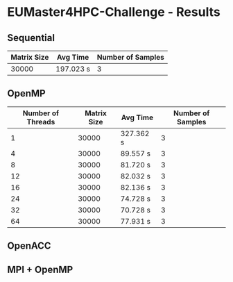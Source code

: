 # EUMaster4HPC-Challenge - Results

## Sequential 
| Matrix Size | Avg Time  | Number of Samples |
|-------------|-----------|-------------------|
| 30000       | 197.023 s | 3                 |

## OpenMP
| Number of Threads | Matrix Size | Avg Time  | Number of Samples |
|-------------------|-------------|-----------|-------------------|
| 1                 | 30000       | 327.362 s | 3                 |
| 4                 | 30000       | 89.557 s  | 3                 |
| 8                 | 30000       | 81.720 s  | 3                 |
| 12                | 30000       | 82.032 s  | 3                 |
| 16                | 30000       | 82.136 s  | 3                 |
| 24                | 30000       | 74.728 s  | 3                 |
| 32                | 30000       | 70.728 s  | 3                 |
| 64                | 30000       | 77.931 s  | 3                 |

## OpenACC


## MPI + OpenMP

